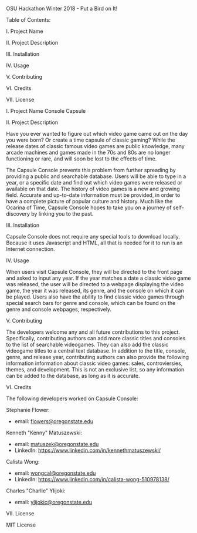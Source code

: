 OSU Hackathon Winter 2018 - Put a Bird on It! 

Table of Contents:

I. Project Name

II. Project Description

III. Installation

IV. Usage

V. Contributing

VI. Credits

VII. License

I. Project Name
Console Capsule 

II. Project Description

Have you ever wanted to figure out which video game came out on the day you were born? Or create a time capsule of classic gaming? While the release dates of classic famous video games are public knowledge, many arcade machines and games made in the 70s and 80s are no longer functioning or rare, and will soon be lost to the effects of time. 

The Capsule Console prevents this problem from further spreading by providing a public and searchable database. Users will be able to type in a year, or a specific date and find out which video games were released or available on that date. The history of video games is a new and growing field. Accurate and up-to-date information must be provided, in order to have a complete picture of popular culture and history. Much like the Ocarina of Time, Capsule Console hopes to take you on a journey of self-discovery by linking you to the past.
 
III. Installation

Capsule Console does not require any special tools to download locally. Because it uses Javascript and HTML, all that is needed for it to run is an Internet connection. 

IV. Usage

When users visit Capsule Console, they will be directed to the front page and asked to input any year. If the year matches a date a classic video game was released, the user will be directed to a webpage displaying the video game, the year it was released, its genre, and the console on which it can be played. Users also have the ability to find classic video games through special search bars for genre and console, which can be found on the genre and console webpages, respectively. 

V. Contributing

The developers welcome any and all future contributions to this project. Specifically, contributing authors can add more classic titles and consoles to the list of searchable videogames. They can also add the classic videogame titles to a central text database. In addition to the title, console, genre, and release year, contributing authors can also provide the following information information about classic video games: sales, controviersies, themes, and development. This is not an exclusive list, so any information can be added to the database, as long as it is accurate.

VI. Credits

The following developers worked on Capsule Console:

Stephanie Flower: 
- email: flowers@oregonstate.edu

Kenneth "Kenny" Matuszewski: 
- email: matuszek@oregonstate.edu
- LinkedIn: https://www.linkedin.com/in/kennethmatuszewski/

Calista Wong: 
- email: wongcal@oregonstate.edu
- LinkedIn: https://www.linkedin.com/in/calista-wong-510978138/

Charles "Charlie" Ylijoki:
- email: ylijokic@oregonstate.edu

VII. License

MIT License
